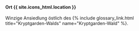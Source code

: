 ---
---

#### Ort  {{ site.icons_html.location }}

Winzige Ansiedlung östlich des {% include glossary_link.html title="Kryptgarden-Walds" 
name="Kryptgarden-Wald" %}.
